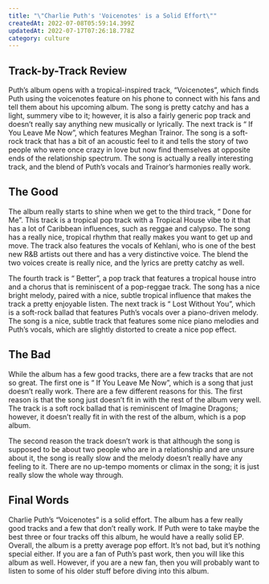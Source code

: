 ```yaml
---
title: "\"Charlie Puth's 'Voicenotes' is a Solid Effort\""
createdAt: 2022-07-08T05:59:14.399Z
updatedAt: 2022-07-17T07:26:18.778Z
category: culture
---
```


## Track-by-Track Review

Puth’s album opens with a tropical-inspired track, “Voicenotes”, which finds Puth using the voicenotes feature on his phone to connect with his fans and tell them about his upcoming album. The song is pretty catchy and has a light, summery vibe to it; however, it is also a fairly generic pop track and doesn’t really say anything new musically or lyrically. The next track is “ If You Leave Me Now”, which features Meghan Trainor. The song is a soft-rock track that has a bit of an acoustic feel to it and tells the story of two people who were once crazy in love but now find themselves at opposite ends of the relationship spectrum. The song is actually a really interesting track, and the blend of Puth’s vocals and Trainor’s harmonies really work.

## The Good

The album really starts to shine when we get to the third track, “ Done for Me”. This track is a tropical pop track with a Tropical House vibe to it that has a lot of Caribbean influences, such as reggae and calypso. The song has a really nice, tropical rhythm that really makes you want to get up and move. The track also features the vocals of Kehlani, who is one of the best new R&B artists out there and has a very distinctive voice. The blend the two voices create is really nice, and the lyrics are pretty catchy as well.

The fourth track is “ Better”, a pop track that features a tropical house intro and a chorus that is reminiscent of a pop-reggae track. The song has a nice bright melody, paired with a nice, subtle tropical influence that makes the track a pretty enjoyable listen. The next track is “ Lost Without You”, which is a soft-rock ballad that features Puth’s vocals over a piano-driven melody. The song is a nice, subtle track that features some nice piano melodies and Puth’s vocals, which are slightly distorted to create a nice pop effect.

## The Bad

While the album has a few good tracks, there are a few tracks that are not so great. The first one is “ If You Leave Me Now”, which is a song that just doesn’t really work. There are a few different reasons for this. The first reason is that the song just doesn’t fit in with the rest of the album very well. The track is a soft rock ballad that is reminiscent of Imagine Dragons; however, it doesn’t really fit in with the rest of the album, which is a pop album.

The second reason the track doesn’t work is that although the song is supposed to be about two people who are in a relationship and are unsure about it, the song is really slow and the melody doesn’t really have any feeling to it. There are no up-tempo moments or climax in the song; it is just really slow the whole way through.

## Final Words

Charlie Puth’s “Voicenotes” is a solid effort. The album has a few really good tracks and a few that don’t really work. If Puth were to take maybe the best three or four tracks off this album, he would have a really solid EP. Overall, the album is a pretty average pop effort. It’s not bad, but it’s nothing special either. If you are a fan of Puth’s past work, then you will like this album as well. However, if you are a new fan, then you will probably want to listen to some of his older stuff before diving into this album.
